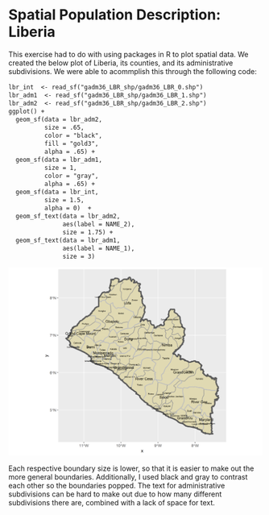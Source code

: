 # Spatial Population Description: Liberia

This exercise had to do with using packages in R to plot spatial data. We created the below plot of Liberia, its counties, and its administrative subdivisions. We were able to acommplish this through the following code:
```
lbr_int  <- read_sf("gadm36_LBR_shp/gadm36_LBR_0.shp")
lbr_adm1  <- read_sf("gadm36_LBR_shp/gadm36_LBR_1.shp")
lbr_adm2  <- read_sf("gadm36_LBR_shp/gadm36_LBR_2.shp")
ggplot() +
  geom_sf(data = lbr_adm2,
          size = .65,
          color = "black",
          fill = "gold3",
          alpha = .65) +
  geom_sf(data = lbr_adm1,
          size = 1,
          color = "gray",
          alpha = .65) +
  geom_sf(data = lbr_int,
          size = 1.5,
          alpha = 0)  +
  geom_sf_text(data = lbr_adm2,
               aes(label = NAME_2),
               size = 1.75) +
  geom_sf_text(data = lbr_adm1,
               aes(label = NAME_1),
               size = 3)
  ```
 ![](liberia.png)
 
Each respective boundary size is lower, so that it is easier to make out the more general boundaries. Additionally, I used black and gray to contrast each other so the boundaries popped. The text for administrative subdivisions can be hard to make out due to how many different subdivisions there are, combined with a lack of space for text.
